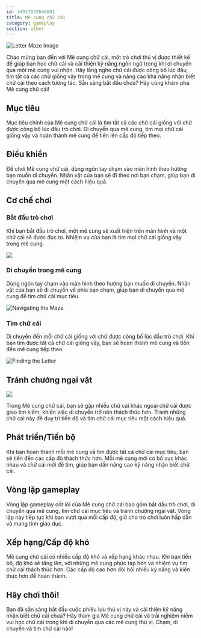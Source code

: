 ```yaml
---
id: 34917832646041
title: Mê cung chữ cái
category: gameplay
section: other
---
```

![Letter Maze Image](https://help.studycat.com/hc/article_attachments/34917832623897)

Chào mừng bạn đến với Mê cung chữ cái, một trò chơi thú vị được thiết kế để giúp bạn học chữ cái và cải thiện kỹ năng ngôn ngữ trong khi di chuyển qua một mê cung vui nhộn. Hãy lắng nghe chữ cái được công bố lúc đầu, tìm tất cả các chữ giống vậy trong mê cung và nâng cao khả năng nhận biết chữ cái theo cách tương tác. Sẵn sàng bắt đầu chưa? Hãy cùng khám phá Mê cung chữ cái!

## Mục tiêu

Mục tiêu chính của Mê cung chữ cái là tìm tất cả các chữ cái giống với chữ được công bố lúc đầu trò chơi. Di chuyển qua mê cung, tìm mọi chữ cái giống vậy và hoàn thành mê cung để tiến lên cấp độ tiếp theo.

## Điều khiển

Để chơi Mê cung chữ cái, dùng ngón tay chạm vào màn hình theo hướng bạn muốn di chuyển. Nhân vật của bạn sẽ đi theo nơi bạn chạm, giúp bạn di chuyển qua mê cung một cách hiệu quả.

## Cơ chế chơi

### Bắt đầu trò chơi

Khi bạn bắt đầu trò chơi, một mê cung sẽ xuất hiện trên màn hình và một chữ cái sẽ được đọc to. Nhiệm vụ của bạn là tìm mọi chữ cái giống vậy trong mê cung.

![](https://help.studycat.com/hc/article_attachments/35079949007769)

### Di chuyển trong mê cung

Dùng ngón tay chạm vào màn hình theo hướng bạn muốn di chuyển. Nhân vật của bạn sẽ di chuyển về phía bạn chạm, giúp bạn di chuyển qua mê cung để tìm chữ cái mục tiêu.

![Navigating the Maze](https://help.studycat.com/hc/article_attachments/34917832629785)

### Tìm chữ cái

Di chuyển đến mỗi chữ cái giống với chữ được công bố lúc đầu trò chơi. Khi bạn tìm được tất cả chữ cái giống vậy, bạn sẽ hoàn thành mê cung và tiến đến mê cung tiếp theo.

![Finding the Letter](https://help.studycat.com/hc/article_attachments/34917832631321)

## Tránh chướng ngại vật

![](https://help.studycat.com/hc/article_attachments/35076983481369)

Trong Mê cung chữ cái, bạn sẽ gặp nhiều chữ cái khác ngoài chữ cái được giao tìm kiếm, khiến việc di chuyển trở nên thách thức hơn. Tránh những chữ cái này để duy trì tiến độ và tìm chữ cái mục tiêu một cách hiệu quả.

## Phát triển/Tiến bộ

Khi bạn hoàn thành mỗi mê cung và tìm được tất cả chữ cái mục tiêu, bạn sẽ tiến đến các cấp độ thách thức hơn. Mỗi mê cung mới có bố cục khác nhau và chữ cái mới để tìm, giúp bạn dần nâng cao kỹ năng nhận biết chữ cái.

## Vòng lặp gameplay

Vòng lặp gameplay cốt lõi của Mê cung chữ cái bao gồm bắt đầu trò chơi, di chuyển qua mê cung, tìm chữ cái mục tiêu và tránh chướng ngại vật. Vòng lặp này tiếp tục khi bạn vượt qua mỗi cấp độ, giữ cho trò chơi luôn hấp dẫn và mang tính giáo dục.

## Xếp hạng/Cấp độ khó

Mê cung chữ cái có nhiều cấp độ khó và xếp hạng khác nhau. Khi bạn tiến bộ, độ khó sẽ tăng lên, với những mê cung phức tạp hơn và nhiệm vụ tìm chữ cái thách thức hơn. Các cấp độ cao hơn đòi hỏi nhiều kỹ năng và kiến thức hơn để hoàn thành.

## Hãy chơi thôi!

Bạn đã sẵn sàng bắt đầu cuộc phiêu lưu thú vị này và cải thiện kỹ năng nhận biết chữ cái chưa? Hãy tham gia Mê cung chữ cái và trải nghiệm niềm vui học chữ cái trong khi di chuyển qua các mê cung thú vị. Chạm, di chuyển và tìm chữ cái nào!

